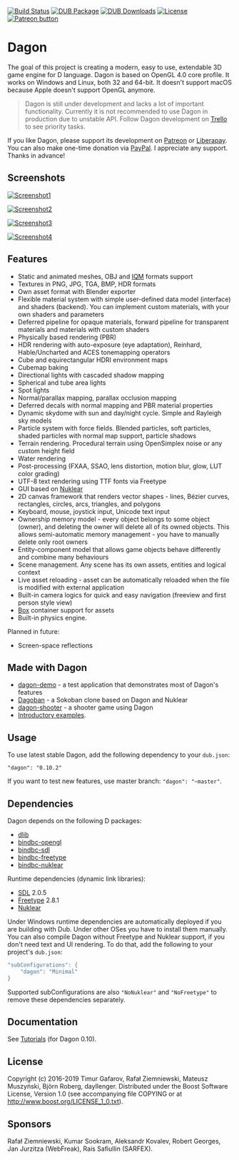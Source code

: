 [![Build Status](https://travis-ci.org/gecko0307/dagon.svg?branch=master)](https://travis-ci.org/gecko0307/dagon)
[![DUB Package](https://img.shields.io/dub/v/dagon.svg)](https://code.dlang.org/packages/dagon)
[![DUB Downloads](https://img.shields.io/dub/dt/dagon.svg)](https://code.dlang.org/packages/dagon)
[![License](http://img.shields.io/badge/license-boost-blue.svg)](http://www.boost.org/LICENSE_1_0.txt)
[![Patreon button](https://img.shields.io/badge/patreon-donate-yellow.svg)](http://patreon.com/gecko0307 "Become a Patron!")

Dagon
=====
The goal of this project is creating a modern, easy to use, extendable 3D game engine for D language. Dagon is based on OpenGL 4.0 core profile. It works on Windows and Linux, both 32 and 64-bit. It doesn't support macOS because Apple doesn't support OpenGL anymore.

> Dagon is still under development and lacks a lot of important functionality. Currently it is not recommended to use Dagon in production due to unstable API. Follow Dagon development on [Trello](https://trello.com/b/4sDgRjZI/dagon) to see priority tasks. 

If you like Dagon, please support its development on [Patreon](https://www.patreon.com/gecko0307) or [Liberapay](https://liberapay.com/gecko0307). You can also make one-time donation via [PayPal](https://www.paypal.me/tgafarov). I appreciate any support. Thanks in advance!

Screenshots
-----------
[![Screenshot1](https://dlanggamedev.xtreme3d.ru/wp-content/uploads/2020/01/snow2.jpg)](https://dlanggamedev.xtreme3d.ru/wp-content/uploads/2020/01/snow2.jpg)

[![Screenshot2](https://dlanggamedev.xtreme3d.ru/wp-content/uploads/2020/01/forest2.jpg)](https://dlanggamedev.xtreme3d.ru/wp-content/uploads/2020/01/forest2.jpg)

[![Screenshot3](https://dlanggamedev.xtreme3d.ru/wp-content/uploads/2020/01/cerberus.jpg)](https://dlanggamedev.xtreme3d.ru/wp-content/uploads/2020/01/cerberus.jpg)

[![Screenshot4](https://dlanggamedev.xtreme3d.ru/wp-content/uploads/2020/01/car.jpg)](https://dlanggamedev.xtreme3d.ru/wp-content/uploads/2020/01/car.jpg)

Features
--------
* Static and animated meshes, OBJ and [IQM](https://github.com/lsalzman/iqm) formats support
* Textures in PNG, JPG, TGA, BMP, HDR formats
* Own asset format with Blender exporter
* Flexible material system with simple user-defined data model (interface) and shaders (backend). You can implement custom materials, with your own shaders and parameters
* Deferred pipeline for opaque materials, forward pipeline for transparent materials and materials with custom shaders
* Physically based rendering (PBR)
* HDR rendering with auto-exposure (eye adaptation), Reinhard, Hable/Uncharted and ACES tonemapping operators
* Cube and equirectangular HDRI environment maps
* Cubemap baking
* Directional lights with cascaded shadow mapping
* Spherical and tube area lights
* Spot lights
* Normal/parallax mapping, parallax occlusion mapping
* Deferred decals with normal mapping and PBR material properties
* Dynamic skydome with sun and day/night cycle. Simple and Rayleigh sky models
* Particle system with force fields. Blended particles, soft particles, shaded particles with normal map support, particle shadows
* Terrain rendering. Procedural terrain using OpenSimplex noise or any custom height field
* Water rendering
* Post-processing (FXAA, SSAO, lens distortion, motion blur, glow, LUT color grading)
* UTF-8 text rendering using TTF fonts via Freetype
* GUI based on [Nuklear](https://github.com/Immediate-Mode-UI/Nuklear)
* 2D canvas framework that renders vector shapes - lines, Bézier curves, rectangles, circles, arcs, triangles, and polygons
* Keyboard, mouse, joystick input, Unicode text input
* Ownership memory model - every object belongs to some object (owner), and deleting the owner will delete all of its owned objects. This allows semi-automatic memory management - you have to manually delete only root owners
* Entity-component model that allows game objects behave differently and combine many behaviours
* Scene management. Any scene has its own assets, entities and logical context
* Live asset reloading - asset can be automatically reloaded when the file is modified with external application
* Built-in camera logics for quick and easy navigation (freeview and first person style view)
* [Box](https://github.com/gecko0307/box) container support for assets
* Built-in physics engine.

Planned in future:
* Screen-space reflections

Made with Dagon
---------------
* [dagon-demo](https://github.com/gecko0307/dagon-demo) - a test application that demonstrates most of Dagon's features
* [Dagoban](https://github.com/Timu5/dagoban) - a Sokoban clone based on Dagon and Nuklear
* [dagon-shooter](https://github.com/aferust/dagon-shooter) - a shooter game using Dagon
* [Introductory examples](https://github.com/gecko0307/dagon-tutorials).

Usage
-----
To use latest stable Dagon, add the following dependency to your `dub.json`:
```
"dagon": "0.10.2"
```
If you want to test new features, use master branch: `"dagon": "~master"`.

Dependencies
------------
Dagon depends on the following D packages:
* [dlib](https://github.com/gecko0307/dlib)
* [bindbc-opengl](https://github.com/BindBC/bindbc-opengl)
* [bindbc-sdl](https://github.com/BindBC/bindbc-sdl)
* [bindbc-freetype](https://github.com/BindBC/bindbc-freetype)
* [bindbc-nuklear](https://github.com/Timu5/bindbc-nuklear)

Runtime dependencies (dynamic link libraries):
* [SDL](https://www.libsdl.org) 2.0.5
* [Freetype](https://www.freetype.org) 2.8.1
* [Nuklear](https://github.com/vurtun/nuklear)

Under Windows runtime dependencies are automatically deployed if you are building with Dub. Under other OSes you have to install them manually. You can also compile Dagon without Freetype and Nuklear support, if you don't need text and UI rendering. To do that, add the following to your project's `dub.json`:

```d
"subConfigurations": {
    "dagon": "Minimal"
}
```

Supported subConfigurations are also `"NoNuklear"` and `"NoFreetype"` to remove these dependencies separately.

Documentation
-------------
See [Tutorials](https://github.com/gecko0307/dagon/wiki/Tutorials) (for Dagon 0.10).

License
-------
Copyright (c) 2016-2019 Timur Gafarov, Rafał Ziemniewski, Mateusz Muszyński, Björn Roberg, dayllenger. Distributed under the Boost Software License, Version 1.0 (see accompanying file COPYING or at http://www.boost.org/LICENSE_1_0.txt).

Sponsors
--------
Rafał Ziemniewski, Kumar Sookram, Aleksandr Kovalev, Robert Georges, Jan Jurzitza (WebFreak), Rais Safiullin (SARFEX).
